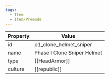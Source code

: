 ```yaml
---
tags:
  - Item
  - Item/Premade
---
```


| Property | Value                       |
| -------- | --------------------------- |
| id       | p1_clone_helmet_sniper      |
| name     | Phase I Clone Sniper Helmet |
| type     | [[HeadArmor]]               |
| culture  | [[republic]]       |


